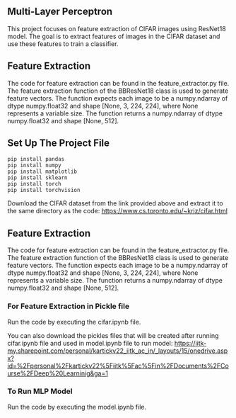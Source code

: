 
## Multi-Layer Perceptron

This project focuses on feature extraction of CIFAR images using ResNet18 model. The goal is to extract features of images in the CIFAR dataset and use these features to train a classifier.

## Feature Extraction
The code for feature extraction can be found in the feature_extractor.py file. The feature extraction function of the BBResNet18 class is used to generate feature vectors. The function expects each image to be a numpy.ndarray of dtype numpy.float32 and shape [None, 3, 224, 224], where None represents a variable size. The function returns a numpy.ndarray of dtype numpy.float32 and shape [None, 512].


## Set Up The Project File





	pip install pandas
	pip install numpy
	pip install matplotlib
	pip install sklearn
    pip install torch
    pip install torchvision


Download the CIFAR dataset from the link provided above and extract it to the same directory as the code:
	https://www.cs.toronto.edu/~kriz/cifar.html

## Feature Extraction
The code for feature extraction can be found in the feature_extractor.py file. The feature extraction function of the BBResNet18 class is used to generate feature vectors. The function expects each image to be a numpy.ndarray of dtype numpy.float32 and shape [None, 3, 224, 224], where None represents a variable size. The function returns a numpy.ndarray of dtype numpy.float32 and shape [None, 512].




### For Feature Extraction in Pickle file 

Run the code by executing the cifar.ipynb file.

You can also download the pickles files that will be created after running cifar.ipynb file and used in model.ipynb file to run model:    https://iitk-my.sharepoint.com/personal/kartickv22_iitk_ac_in/_layouts/15/onedrive.aspx?id=%2Fpersonal%2Fkartickv22%5Fiitk%5Fac%5Fin%2FDocuments%2FCourse%2FDeep%20Learninig&ga=1

### To Run MLP Model

Run the code by executing the model.ipynb file.


